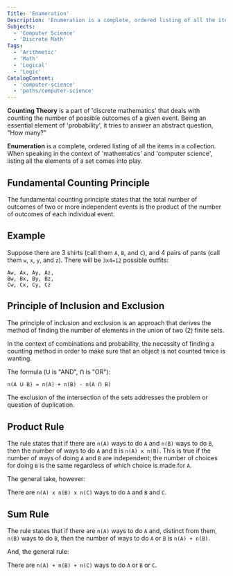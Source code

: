 ```yaml
---
Title: 'Enumeration'
Description: 'Enumeration is a complete, ordered listing of all the items in a collection.'
Subjects:
  - 'Computer Science'
  - 'Discrete Math'
Tags:
  - 'Arithmetic'
  - 'Math'
  - 'Logical'
  - 'Logic'
CatalogContent:
  - 'computer-science'
  - 'paths/computer-science'
---
```


**Counting Theory** is a part of 'discrete mathematics' that deals with counting the number of possible outcomes of a given event. Being an essential element of 'probability', it tries to answer an abstract question, "How many?"

**Enumeration** is a complete, ordered listing of all the items in a collection. When speaking in the context of 'mathematics' and 'computer science', listing all the elements of a set comes into play.

## Fundamental Counting Principle

The fundamental counting principle states that the total number of outcomes of two or more independent events is the product of the number of outcomes of each individual event.

## Example

Suppose there are 3 shirts (call them `A`, `B`, and `C`), and 4 pairs of pants (call them `w`, `x`, `y`, and `z`). There will be `3x4=12` possible outfits:

```plaintext
Aw, Ax, Ay, Az,
Bw, Bx, By, Bz,
Cw, Cx, Cy, Cz
```

## Principle of Inclusion and Exclusion

The principle of inclusion and exclusion is an approach that derives the method of finding the number of elements in the union of two (2) finite sets.

In the context of combinations and probability, the necessity of finding a counting method in order to make sure that an object is not counted twice is wanting.

The formula (ꓴ is "AND", ꓵ is "OR"):

```tex
n(A ꓴ B) = n(A) + n(B) - n(A ꓵ B)
```

The exclusion of the intersection of the sets addresses the problem or question of duplication.

## Product Rule

The rule states that if there are `n(A)` ways to do `A` and `n(B)` ways to do `B`, then the number of ways to do `A` and `B` is `n(A) x n(B)`. This is true if the number of ways of doing `A` and `B` are independent; the number of choices for doing `B` is the same regardless of which choice is made for `A`.

The general take, however:

There are `n(A) x n(B) x n(C)` ways to do `A` and `B` and `C`.

## Sum Rule

The rule states that if there are `n(A)` ways to do `A` and, distinct from them, `n(B)` ways to do `B`, then the number of ways to do `A` or `B` is `n(A) + n(B)`.

And, the general rule:

There are `n(A) + n(B) + n(C)` ways to do `A` or `B` or `C`.
